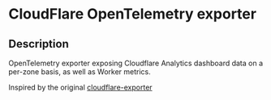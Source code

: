 # CloudFlare OpenTelemetry exporter

## Description

OpenTelemetry exporter exposing Cloudflare Analytics dashboard data on a per-zone basis, as well as Worker metrics.

Inspired by the original [cloudflare-exporter](https://github.com/lablabs/cloudflare-exporter)

